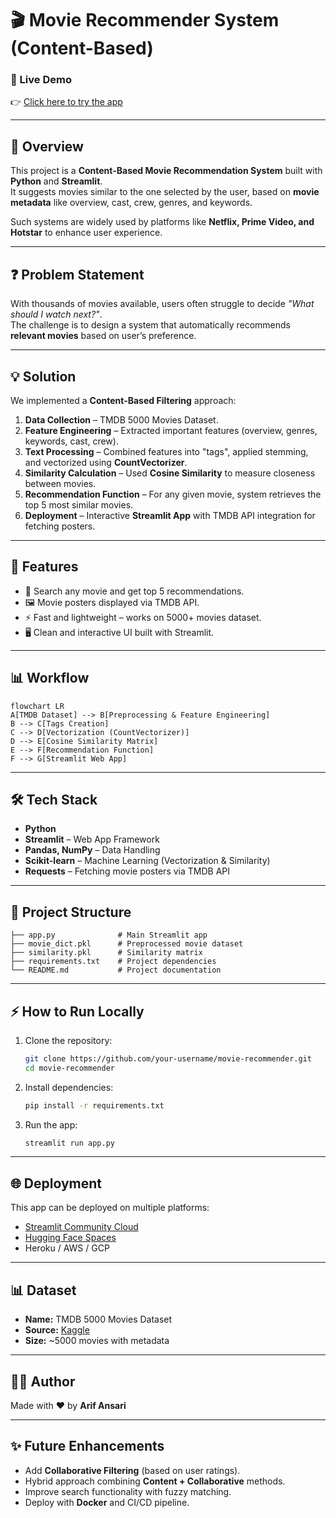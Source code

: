 # 🎬 Movie Recommender System (Content-Based)

### 🔗 Live Demo  
👉 [Click here to try the app](https://movie-recommender-system-content-based-app-hfrbxfbdd3cbfx2szjn.streamlit.app/)

---

## 📌 Overview
This project is a **Content-Based Movie Recommendation System** built with **Python** and **Streamlit**.  
It suggests movies similar to the one selected by the user, based on **movie metadata** like overview, cast, crew, genres, and keywords.  

Such systems are widely used by platforms like **Netflix, Prime Video, and Hotstar** to enhance user experience.

---

## ❓ Problem Statement
With thousands of movies available, users often struggle to decide *"What should I watch next?"*.  
The challenge is to design a system that automatically recommends **relevant movies** based on user’s preference.  

---

## 💡 Solution
We implemented a **Content-Based Filtering** approach:
1. **Data Collection** – TMDB 5000 Movies Dataset.  
2. **Feature Engineering** – Extracted important features (overview, genres, keywords, cast, crew).  
3. **Text Processing** – Combined features into "tags", applied stemming, and vectorized using **CountVectorizer**.  
4. **Similarity Calculation** – Used **Cosine Similarity** to measure closeness between movies.  
5. **Recommendation Function** – For any given movie, system retrieves the top 5 most similar movies.  
6. **Deployment** – Interactive **Streamlit App** with TMDB API integration for fetching posters.  

---

## 🚀 Features
- 🎥 Search any movie and get top 5 recommendations.  
- 🖼️ Movie posters displayed via TMDB API.  
- ⚡ Fast and lightweight – works on 5000+ movies dataset.  
- 🖥️ Clean and interactive UI built with Streamlit.  

---

## 📊 Workflow
```mermaid
flowchart LR
A[TMDB Dataset] --> B[Preprocessing & Feature Engineering]
B --> C[Tags Creation]
C --> D[Vectorization (CountVectorizer)]
D --> E[Cosine Similarity Matrix]
E --> F[Recommendation Function]
F --> G[Streamlit Web App]
````

---

## 🛠️ Tech Stack

* **Python**
* **Streamlit** – Web App Framework
* **Pandas, NumPy** – Data Handling
* **Scikit-learn** – Machine Learning (Vectorization & Similarity)
* **Requests** – Fetching movie posters via TMDB API

---

## 📂 Project Structure

```
├── app.py              # Main Streamlit app
├── movie_dict.pkl      # Preprocessed movie dataset
├── similarity.pkl      # Similarity matrix
├── requirements.txt    # Project dependencies
└── README.md           # Project documentation
```

---

## ⚡ How to Run Locally

1. Clone the repository:

   ```bash
   git clone https://github.com/your-username/movie-recommender.git
   cd movie-recommender
   ```

2. Install dependencies:

   ```bash
   pip install -r requirements.txt
   ```

3. Run the app:

   ```bash
   streamlit run app.py
   ```

---

## 🌐 Deployment

This app can be deployed on multiple platforms:

* [Streamlit Community Cloud](https://streamlit.io/cloud)
* [Hugging Face Spaces](https://huggingface.co/spaces)
* Heroku / AWS / GCP

---

## 📊 Dataset

* **Name:** TMDB 5000 Movies Dataset
* **Source:** [Kaggle](https://www.kaggle.com/datasets/tmdb/tmdb-movie-metadata)
* **Size:** \~5000 movies with metadata

---

## 👨‍💻 Author

Made with ❤️ by **Arif Ansari**

---

## ✨ Future Enhancements

* Add **Collaborative Filtering** (based on user ratings).
* Hybrid approach combining **Content + Collaborative** methods.
* Improve search functionality with fuzzy matching.
* Deploy with **Docker** and CI/CD pipeline.

